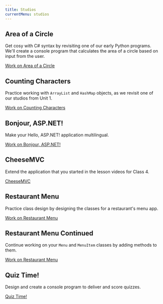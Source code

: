 ```yaml
---
title: Studios
currentMenu: studios
---
```


## Area of a Circle

Get cosy with C# syntax by revisiting one of our early Python programs. We'll create a console program that calculates the area of a circle based on input from the user.

[Work on Area of a Circle](area/)

## Counting Characters

Practice working with `ArrayList` and `HashMap` objects, as we revisit one of our studios from Unit 1.

[Work on Counting Characters](counting-characters/)

## Bonjour, ASP.NET!

Make your Hello, ASP.NET! application multilingual.

[Work on Bonjour, ASP.NET!](bonjour-asp-net/)

## CheeseMVC

Extend the application that you started in the lesson videos for Class 4.

[CheeseMVC](cheese-mvc/)

## Restaurant Menu

Practice class design by designing the classes for a restaurant's menu app.

[Work on Restaurant Menu](restaurant-menu/)

## Restaurant Menu Continued

Continue working on your `Menu` and `MenuItem` classes by adding methods to them.

[Work on Restaurant Menu](restaurant-menu-continued/)

## Quiz Time!

Design and create a console program to deliver and score quizzes.

[Quiz Time!](quiz-time/)
